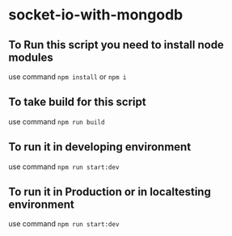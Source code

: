 # socket-io-with-mongodb
## To Run this script you need to install node modules
use command 	`npm install` or `npm i`
## To take build for this script 
use command `npm run build`
## To run it in developing environment 
use command `npm run start:dev`
## To run it in Production or in localtesting environment 
use command `npm run start:dev`
